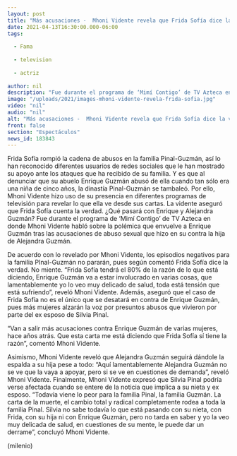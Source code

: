 ```yaml
---
layout: post
title: "Más acusaciones -  Mhoni Vidente revela que Frida Sofía dice la verdad; Enrique Guzmán miente"
date: 2021-04-13T16:30:00.000-06:00
tags:
  
  - Fama
  
  - television
  
  - actriz
  
author: nil
description: "Fue durante el programa de ‘Mimí Contigo’ de TV Azteca en donde Mhoni Vidente habló sobre la polémica que envuelve a Enrique Guzmán tras las acusaciones de abuso sexual que hizo en su contra la hija de Alejandra Guzmán. "
image: "/uploads/2021/images-mhoni-vidente-revela-frida-sofia.jpg"
video: "nil"
audio: "nil"
alt: "Más acusaciones -  Mhoni Vidente revela que Frida Sofía dice la verdad; Enrique Guzmán miente"
front: false
section: "Espectáculos"
news_id: 183843
---
```


Frida Sofía rompió la cadena de abusos en la familia Pinal-Guzmán, así lo han reconocido diferentes usuarios de redes sociales que le han mostrado su apoyo ante los ataques que ha recibido de su familia. Y es que al denunciar que su abuelo Enrique Guzmán abusó de ella cuando tan sólo era una niña de cinco años, la dinastía Pinal-Guzmán se tambaleó. Por ello, Mhoni Vidente hizo uso de su presencia en diferentes programas de televisión para revelar lo que ella ve desde sus cartas. La vidente aseguró que Frida Sofía cuenta la verdad. ¿Qué pasará con Enrique y Alejandra Guzmán? Fue durante el programa de ‘Mimí Contigo’ de TV Azteca en donde Mhoni Vidente habló sobre la polémica que envuelve a Enrique Guzmán tras las acusaciones de abuso sexual que hizo en su contra la hija de Alejandra Guzmán. 

De acuerdo con lo revelado por Mhoni Vidente, los episodios negativos para la familia PInal-Guzmán no pararán, pues según comentó Frida Sofía dice la verdad. No miente. “Frida Sofía tendrá el 80% de la razón de lo que está diciendo, Enrique Guzmán va a estar involucrado en varias cosas, que lamentablemente yo lo veo muy delicado de salud, toda está tensión que está sufriendo”, reveló Mhoni Vidente. Además, aseguró que el caso de Frida Sofía no es el único que se desatará en contra de Enrique Guzmán, pues más mujeres alzarán la voz por presuntos abusos que vivieron por parte del ex esposo de Silvia Pinal. 

“Van a salir más acusaciones contra Enrique Guzmán de varias mujeres, hace años atrás. Que esta carta me está diciendo que Frida Sofía sí tiene la razón”, comentó Mhoni Vidente. 

Asimismo, Mhoni Vidente reveló que Alejandra Guzmán seguirá dándole la espalda a su hija pese a todo: “Aquí lamentablemente Alejandra Guzmán no se ve que la vaya a apoyar, pero si se ve en cuestiones de demanda”, reveló Mhoni Vidente. Finalmente, Mhoni Vidente expresó que Silvia Pinal podría verse afectada cuando se entere de la noticia que implica a su nieta y ex esposo. “Todavía viene lo peor para la familia Pinal, la familia Guzmán. La carta de la muerte, el cambio total y radical completamente rodea a toda la familia Pinal. Silvia no sabe todavía lo que está pasando con su nieta, con Frida, con su hija ni con Enrique Guzmán, pero no tarda en saber y yo la veo muy delicada de salud, en cuestiones de su mente, le puede dar un derrame”, concluyó Mhoni Vidente.

(milenio)

